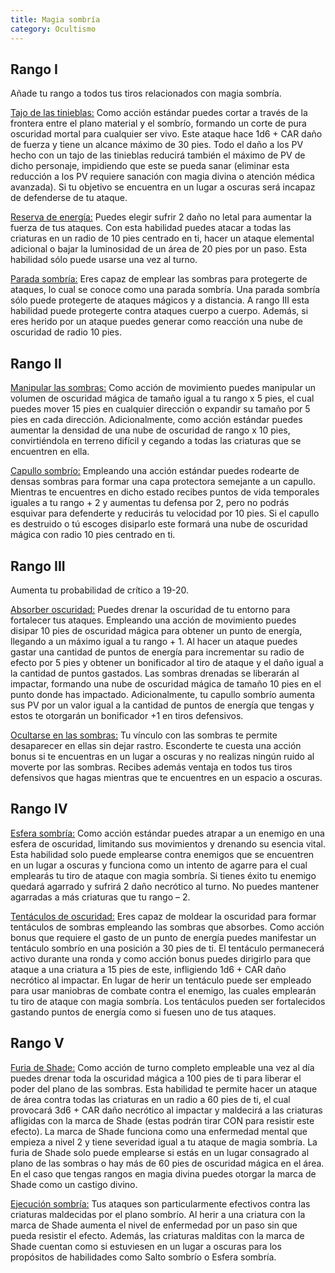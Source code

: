 ```yaml
---
title: Magia sombría
category: Ocultismo
---
```


## Rango I

Añade tu rango a todos tus tiros relacionados con magia sombría.

<u>Tajo de las tinieblas:</u> Como acción estándar puedes cortar a través de la frontera entre el plano material y el sombrío, formando un corte de pura oscuridad mortal para cualquier ser vivo. Este ataque hace 1d6 + CAR daño de fuerza y tiene un alcance máximo de 30 pies. Todo el daño a los PV hecho con un tajo de las tinieblas reducirá también el máximo de PV de dicho personaje, impidiendo que este se pueda sanar (eliminar esta reducción a los PV requiere sanación con magia divina o atención médica avanzada). Si tu objetivo se encuentra en un lugar a oscuras será incapaz de defenderse de tu ataque.

<u>Reserva de energía:</u> Puedes elegir sufrir 2 daño no letal para aumentar la fuerza de tus ataques. Con esta habilidad puedes atacar a todas las criaturas en un radio de 10 pies centrado en ti, hacer un ataque elemental adicional o bajar la luminosidad de un área de 20 pies por un paso. Esta habilidad sólo puede usarse una vez al turno.

<u>Parada sombría:</u> Eres capaz de emplear las sombras para protegerte de ataques, lo cual se conoce como una parada sombría. Una parada sombría sólo puede protegerte de ataques mágicos y a distancia. A rango III esta habilidad puede protegerte contra ataques cuerpo a cuerpo. Además, si eres herido por un ataque puedes generar como reacción una nube de oscuridad de radio 10 pies.

## Rango II

<u>Manipular las sombras:</u> Como acción de movimiento puedes manipular un volumen de oscuridad mágica de tamaño igual a tu rango x 5 pies, el cual puedes mover 15 pies en cualquier dirección o expandir su tamaño por 5 pies en cada dirección. Adicionalmente, como acción estándar puedes aumentar la densidad de una nube de oscuridad de rango x 10 pies, convirtiéndola en terreno difícil y cegando a todas las criaturas que se encuentren en ella.

<u>Capullo sombrío:</u> Empleando una acción estándar puedes rodearte de densas sombras para formar una capa protectora semejante a un capullo. Mientras te encuentres en dicho estado recibes puntos de vida temporales iguales a tu rango + 2 y aumentas tu defensa por 2, pero no podrás esquivar para defenderte y reducirás tu velocidad por 10 pies. Si el capullo es destruido o tú escoges disiparlo este formará una nube de oscuridad mágica con radio 10 pies centrado en ti.

## Rango III

Aumenta tu probabilidad de crítico a 19-20.

<u>Absorber oscuridad:</u> Puedes drenar la oscuridad de tu entorno para fortalecer tus ataques. Empleando una acción de movimiento puedes disipar 10 pies de oscuridad mágica para obtener un punto de energía, llegando a un máximo igual a tu rango + 1. Al hacer un ataque puedes gastar una cantidad de puntos de energía para incrementar su radio de efecto por 5 pies y obtener un bonificador al tiro de ataque y el daño igual a la cantidad de puntos gastados. Las sombras drenadas se liberarán al impactar, formando una nube de oscuridad mágica de tamaño 10 pies en el punto donde has impactado. Adicionalmente, tu capullo sombrío aumenta sus PV por un valor igual a la cantidad de puntos de energía que tengas y estos te otorgarán un bonificador +1 en tiros defensivos.

<u>Ocultarse en las sombras:</u> Tu vínculo con las sombras te permite desaparecer en ellas sin dejar rastro. Esconderte te cuesta una acción bonus si te encuentras en un lugar a oscuras y no realizas ningún ruido al moverte por las sombras. Recibes además ventaja en todos tus tiros defensivos que hagas mientras que te encuentres en un espacio a oscuras.

## Rango IV

<u>Esfera sombría:</u> Como acción estándar puedes atrapar a un enemigo en una esfera de oscuridad, limitando sus movimientos y drenando su esencia vital. Esta habilidad solo puede emplearse contra enemigos que se encuentren en un lugar a oscuras y funciona como un intento de agarre para el cual emplearás tu tiro de ataque con magia sombría. Si tienes éxito tu enemigo quedará agarrado y sufrirá 2 daño necrótico al turno. No puedes mantener agarradas a más criaturas que tu rango – 2.

<u>Tentáculos de oscuridad:</u> Eres capaz de moldear la oscuridad para formar tentáculos de sombras empleando las sombras que absorbes. Como acción bonus que requiere el gasto de un punto de energía puedes manifestar un tentáculo sombrío en una posición a 30 pies de ti. El tentáculo permanecerá activo durante una ronda y como acción bonus puedes dirigirlo para que ataque a una criatura a 15 pies de este, infligiendo 1d6 + CAR daño necrótico al impactar. En lugar de herir un tentáculo puede ser empleado para usar maniobras de combate contra el enemigo, las cuales emplearán tu tiro de ataque con magia sombría. Los tentáculos pueden ser fortalecidos gastando puntos de energía como si fuesen uno de tus ataques.  

## Rango V

<u>Furia de Shade:</u> Como acción de turno completo empleable una vez al día puedes drenar toda la oscuridad mágica a 100 pies de ti para liberar el poder del plano de las sombras. Esta habilidad te permite hacer un ataque de área contra todas las criaturas en un radio a 60 pies de ti, el cual provocará 3d6 + CAR daño necrótico al impactar y maldecirá a las criaturas afligidas con la marca de Shade (estas podrán tirar CON para resistir este efecto). La marca de Shade funciona como una enfermedad mental que empieza a nivel 2 y tiene severidad igual a tu ataque de magia sombría. La furia de Shade solo puede emplearse si estás en un lugar consagrado al plano de las sombras o hay más de 60 pies de oscuridad mágica en el área. En el caso que tengas rangos en magia divina puedes otorgar la marca de Shade como un castigo divino.

<u>Ejecución sombría:</u> Tus ataques son particularmente efectivos contra las criaturas maldecidas por el plano sombrío. Al herir a una criatura con la marca de Shade aumenta el nivel de enfermedad por un paso sin que pueda resistir el efecto. Además, las criaturas malditas con la marca de Shade cuentan como si estuviesen en un lugar a oscuras para los propósitos de habilidades como Salto sombrío o Esfera sombría.
